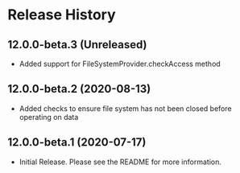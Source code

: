 # Release History

## 12.0.0-beta.3 (Unreleased)
- Added support for FileSystemProvider.checkAccess method

## 12.0.0-beta.2 (2020-08-13)
- Added checks to ensure file system has not been closed before operating on data

## 12.0.0-beta.1 (2020-07-17)
- Initial Release. Please see the README for more information.

